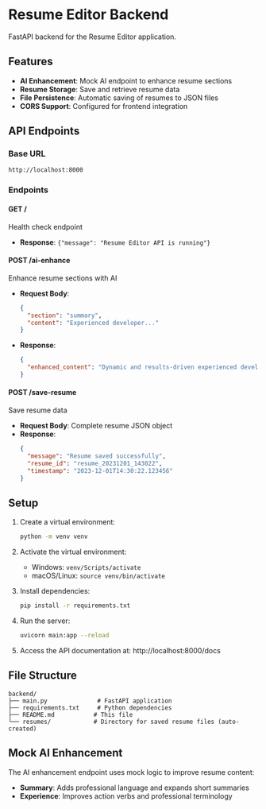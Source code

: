 # Resume Editor Backend

FastAPI backend for the Resume Editor application.

## Features

- **AI Enhancement**: Mock AI endpoint to enhance resume sections
- **Resume Storage**: Save and retrieve resume data
- **File Persistence**: Automatic saving of resumes to JSON files
- **CORS Support**: Configured for frontend integration

## API Endpoints

### Base URL
```
http://localhost:8000
```

### Endpoints

#### GET /
Health check endpoint
- **Response**: `{"message": "Resume Editor API is running"}`

#### POST /ai-enhance
Enhance resume sections with AI
- **Request Body**:
  ```json
  {
    "section": "summary",
    "content": "Experienced developer..."
  }
  ```
- **Response**:
  ```json
  {
    "enhanced_content": "Dynamic and results-driven experienced developer..."
  }
  ```

#### POST /save-resume
Save resume data
- **Request Body**: Complete resume JSON object
- **Response**:
  ```json
  {
    "message": "Resume saved successfully",
    "resume_id": "resume_20231201_143022",
    "timestamp": "2023-12-01T14:30:22.123456"
  }
  ```

## Setup

1. Create a virtual environment:
   ```bash
   python -m venv venv
   ```

2. Activate the virtual environment:
   - Windows: `venv/Scripts/activate`
   - macOS/Linux: `source venv/bin/activate`

3. Install dependencies:
   ```bash
   pip install -r requirements.txt
   ```

4. Run the server:
   ```bash
   uvicorn main:app --reload
   ```

5. Access the API documentation at: http://localhost:8000/docs

## File Structure

```
backend/
├── main.py              # FastAPI application
├── requirements.txt     # Python dependencies
├── README.md           # This file
└── resumes/            # Directory for saved resume files (auto-created)
```

## Mock AI Enhancement

The AI enhancement endpoint uses mock logic to improve resume content:

- **Summary**: Adds professional language and expands short summaries
- **Experience**: Improves action verbs and professional terminology
